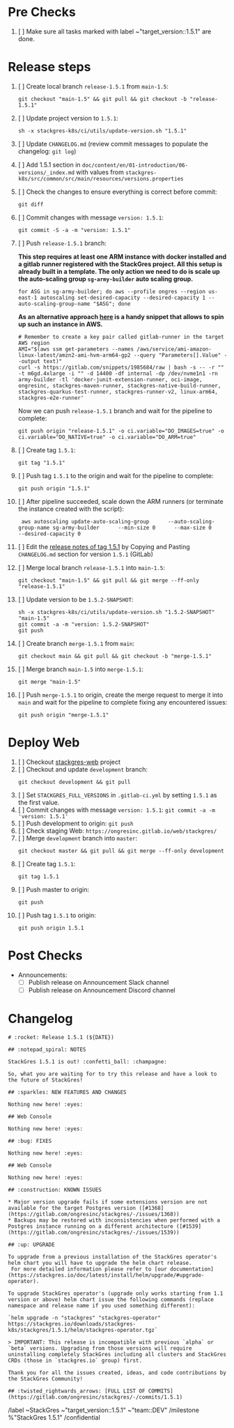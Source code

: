 <!--

Set title to:

```
Release StackGres 1.5.1
```

Generate template using the command:

```
sh stackgres-k8s/ci/utils/generate-release-template.sh $VERSION
```

-->

# Pre Checks

1. [ ] Make sure all tasks marked with label ~"target_version::1.5.1" are done.

# Release steps

1. [ ] Create local branch `release-1.5.1` from `main-1.5`:
    ```
    git checkout "main-1.5" && git pull && git checkout -b "release-1.5.1"
    ```
1. [ ] Update project version to `1.5.1`:
    ```
    sh -x stackgres-k8s/ci/utils/update-version.sh "1.5.1"
    ```
1. [ ] Update `CHANGELOG.md` (review commit messages to populate the changelog: `git log`)
1. [ ] Add 1.5.1 section in `doc/content/en/01-introduction/06-versions/_index.md` with values from `stackgres-k8s/src/common/src/main/resources/versions.properties`
1. [ ] Check the changes to ensure everything is correct before commit:
    ```
    git diff
    ```
1. [ ] Commit changes with message `version: 1.5.1`:
    ```
    git commit -S -a -m "version: 1.5.1"
    ```
1. [ ] Push `release-1.5.1` branch:

     **This step requires at least one ARM instance with docker installed and a gitlab runner registered with the StackGres project. All this setup is already built in a template. The only action we need to do is scale up the auto-scaling group `sg-army-builder` auto scaling group.** 

     ```
     for ASG in sg-army-builder; do aws --profile ongres --region us-east-1 autoscaling set-desired-capacity --desired-capacity 1 --auto-scaling-group-name "$ASG"; done
     ```

     **As an alternative approach [here](https://gitlab.com/snippets/1985684) is a handy snippet that allows to spin up such an instance in AWS.**
     ```
     # Remember to create a key pair called gitlab-runner in the target AWS region
     AMI="$(aws ssm get-parameters --names /aws/service/ami-amazon-linux-latest/amzn2-ami-hvm-arm64-gp2 --query "Parameters[].Value" --output text)"
     curl -s https://gitlab.com/snippets/1985684/raw | bash -s -- -r "" -t m6gd.4xlarge -i "" -d 14400 -df internal -dp /dev/nvme1n1 -rn army-builder -tl 'docker-junit-extension-runner, oci-image, ongresinc, stackgres-maven-runner, stackgres-native-build-runner, stackgres-quarkus-test-runner, stackgres-runner-v2, linux-arm64, stackgres-e2e-runner'
     ```

     Now we can push `release-1.5.1` branch and wait for the pipeline to complete:
    ```
    git push origin "release-1.5.1" -o ci.variable="DO_IMAGES=true" -o ci.variable="DO_NATIVE=true" -o ci.variable="DO_ARM=true"
    ```
1. [ ] Create tag `1.5.1`:
    ```
    git tag "1.5.1"
    ```
1. [ ] Push tag `1.5.1` to the origin and wait for the pipeline to complete:
    ```
    git push origin "1.5.1"
    ```
1. [ ] After pipeline succeeded, scale down the ARM runners (or terminate the instance created with the script):
    ```
     aws autoscaling update-auto-scaling-group      --auto-scaling-group-name sg-army-builder      --min-size 0      --max-size 0       --desired-capacity 0
    ```
1. [ ] Edit the [release notes of tag 1.5.1](https://gitlab.com/ongresinc/stackgres/-/releases/new?tag_name=1.5.1) by Copying and Pasting `CHANGELOG.md` section for version `1.5.1` (GitLab)
1. [ ] Merge local branch `release-1.5.1` into `main-1.5`:
    ```
    git checkout "main-1.5" && git pull && git merge --ff-only "release-1.5.1"
    ```
1. [ ] Update version to be `1.5.2-SNAPSHOT`:
    ```
    sh -x stackgres-k8s/ci/utils/update-version.sh "1.5.2-SNAPSHOT" "main-1.5"
    git commit -a -m "version: 1.5.2-SNAPSHOT"
    git push
    ```
1. [ ] Create branch `merge-1.5.1` from `main`:
    ```
    git checkout main && git pull && git checkout -b "merge-1.5.1"
    ```
1. [ ] Merge branch `main-1.5` into `merge-1.5.1`:
    ```
    git merge "main-1.5"
    ```
1. [ ] Push `merge-1.5.1` to origin, create the merge request to merge it into `main` and wait for the pipeline to complete fixing any encountered issues:
    ```
    git push origin "merge-1.5.1"
    ```

# Deploy Web

1. [ ] Checkout [stackgres-web](https://gitlab.com/ongresinc/web/stackgres) project
1. [ ] Checkout and update `development` branch:
    ```
    git checkout development && git pull
    ```
1. [ ] Set `STACKGRES_FULL_VERSIONS` in `.gitlab-ci.yml` by setting `1.5.1` as the first value.
1. [ ] Commit changes with message `version: 1.5.1`: `git commit -a -m 'version: 1.5.1'`
1. [ ] Push development to origin: `git push`
1. [ ] Check staging Web: `https://ongresinc.gitlab.io/web/stackgres/`
1. [ ] Merge `development` branch into `master`:
    ```
    git checkout master && git pull && git merge --ff-only development
    ```
1. [ ] Create tag `1.5.1`:
    ```
    git tag 1.5.1
    ```
1. [ ] Push master to origin:
    ```
    git push
    ```
1. [ ] Push tag `1.5.1` to origin:
    ```
    git push origin 1.5.1
    ```

# Post Checks

* Announcements:
  * [ ] Publish release on Announcement Slack channel
  * [ ] Publish release on Announcement Discord channel

# Changelog

~~~
# :rocket: Release 1.5.1 (${DATE})

## :notepad_spiral: NOTES

StackGres 1.5.1 is out! :confetti_ball: :champagne: 

So, what you are waiting for to try this release and have a look to the future of StackGres! 

## :sparkles: NEW FEATURES AND CHANGES

Nothing new here! :eyes:

## Web Console

Nothing new here! :eyes:

## :bug: FIXES

Nothing new here! :eyes:

## Web Console

Nothing new here! :eyes:

## :construction: KNOWN ISSUES

* Major version upgrade fails if some extensions version are not available for the target Postgres version ([#1368](https://gitlab.com/ongresinc/stackgres/-/issues/1368)) 
* Backups may be restored with inconsistencies when performed with a Postgres instance running on a different architecture ([#1539](https://gitlab.com/ongresinc/stackgres/-/issues/1539))

## :up: UPGRADE

To upgrade from a previous installation of the StackGres operator's helm chart you will have to upgrade the helm chart release.
 For more detailed information please refer to [our documentation](https://stackgres.io/doc/latest/install/helm/upgrade/#upgrade-operator).

To upgrade StackGres operator's (upgrade only works starting from 1.1 version or above) helm chart issue the following commands (replace namespace and release name if you used something different):

`helm upgrade -n "stackgres" "stackgres-operator" https://stackgres.io/downloads/stackgres-k8s/stackgres/1.5.1/helm/stackgres-operator.tgz`

> IMPORTANT: This release is incompatible with previous `alpha` or `beta` versions. Upgrading from those versions will require uninstalling completely StackGres including all clusters and StackGres CRDs (those in `stackgres.io` group) first.

Thank you for all the issues created, ideas, and code contributions by the StackGres Community!

## :twisted_rightwards_arrows: [FULL LIST OF COMMITS](https://gitlab.com/ongresinc/stackgres/-/commits/1.5.1)
~~~

/label ~StackGres ~"target_version::1.5.1" ~"team::DEV" 
/milestone %"StackGres 1.5.1"
/confidential 
